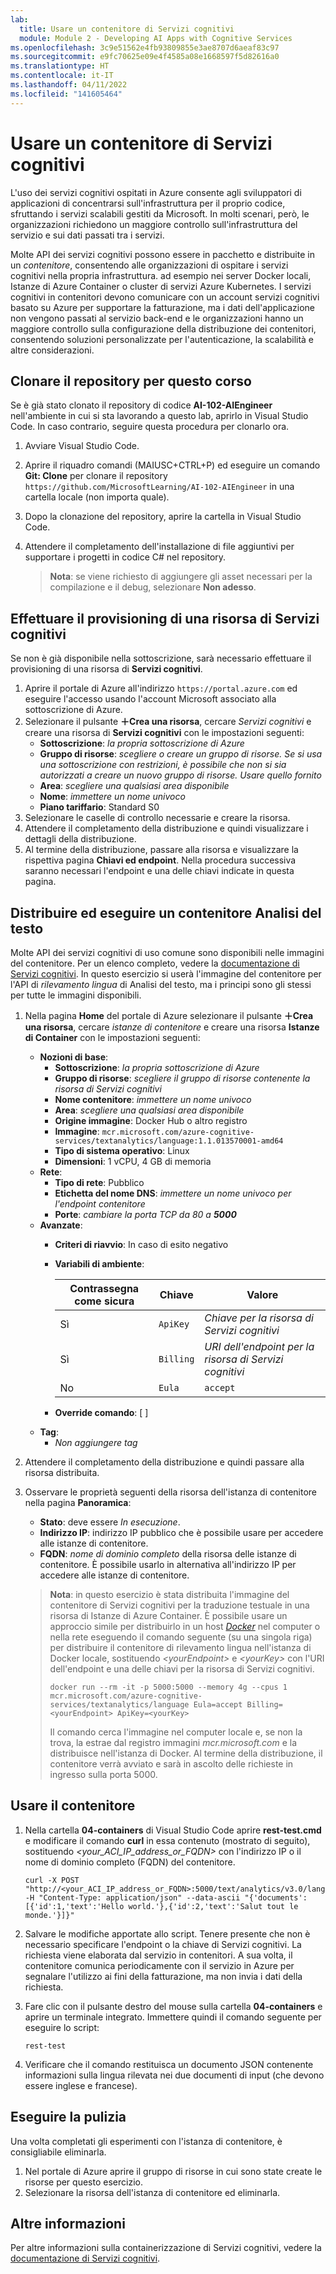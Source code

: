 ```yaml
---
lab:
  title: Usare un contenitore di Servizi cognitivi
  module: Module 2 - Developing AI Apps with Cognitive Services
ms.openlocfilehash: 3c9e51562e4fb93809855e3ae8707d6aeaf83c97
ms.sourcegitcommit: e9fc70625e09e4f4585a08e1668597f5d82616a0
ms.translationtype: HT
ms.contentlocale: it-IT
ms.lasthandoff: 04/11/2022
ms.locfileid: "141605464"
---
```

# <a name="use-a-cognitive-services-container"></a>Usare un contenitore di Servizi cognitivi

L'uso dei servizi cognitivi ospitati in Azure consente agli sviluppatori di applicazioni di concentrarsi sull'infrastruttura per il proprio codice, sfruttando i servizi scalabili gestiti da Microsoft. In molti scenari, però, le organizzazioni richiedono un maggiore controllo sull'infrastruttura del servizio e sui dati passati tra i servizi.

Molte API dei servizi cognitivi possono essere in pacchetto e distribuite in un *contenitore*, consentendo alle organizzazioni di ospitare i servizi cognitivi nella propria infrastruttura. ad esempio nei server Docker locali, Istanze di Azure Container o cluster di servizi Azure Kubernetes. I servizi cognitivi in contenitori devono comunicare con un account servizi cognitivi basato su Azure per supportare la fatturazione, ma i dati dell'applicazione non vengono passati al servizio back-end e le organizzazioni hanno un maggiore controllo sulla configurazione della distribuzione dei contenitori, consentendo soluzioni personalizzate per l'autenticazione, la scalabilità e altre considerazioni.

## <a name="clone-the-repository-for-this-course"></a>Clonare il repository per questo corso

Se è già stato clonato il repository di codice **AI-102-AIEngineer** nell'ambiente in cui si sta lavorando a questo lab, aprirlo in Visual Studio Code. In caso contrario, seguire questa procedura per clonarlo ora.

1. Avviare Visual Studio Code.
2. Aprire il riquadro comandi (MAIUSC+CTRL+P) ed eseguire un comando **Git: Clone** per clonare il repository `https://github.com/MicrosoftLearning/AI-102-AIEngineer` in una cartella locale (non importa quale).
3. Dopo la clonazione del repository, aprire la cartella in Visual Studio Code.
4. Attendere il completamento dell'installazione di file aggiuntivi per supportare i progetti in codice C# nel repository.

    > **Nota**: se viene richiesto di aggiungere gli asset necessari per la compilazione e il debug, selezionare **Non adesso**.

## <a name="provision-a-cognitive-services-resource"></a>Effettuare il provisioning di una risorsa di Servizi cognitivi

Se non è già disponibile nella sottoscrizione, sarà necessario effettuare il provisioning di una risorsa di **Servizi cognitivi**.

1. Aprire il portale di Azure all'indirizzo `https://portal.azure.com` ed eseguire l'accesso usando l'account Microsoft associato alla sottoscrizione di Azure.
2. Selezionare il pulsante **&#65291;Crea una risorsa**, cercare *Servizi cognitivi* e creare una risorsa di **Servizi cognitivi** con le impostazioni seguenti:
    - **Sottoscrizione**: *la propria sottoscrizione di Azure*
    - **Gruppo di risorse**: *scegliere o creare un gruppo di risorse. Se si usa una sottoscrizione con restrizioni, è possibile che non si sia autorizzati a creare un nuovo gruppo di risorse. Usare quello fornito*
    - **Area**: *scegliere una qualsiasi area disponibile*
    - **Nome**: *immettere un nome univoco*
    - **Piano tariffario**: Standard S0
3. Selezionare le caselle di controllo necessarie e creare la risorsa.
4. Attendere il completamento della distribuzione e quindi visualizzare i dettagli della distribuzione.
5. Al termine della distribuzione, passare alla risorsa e visualizzare la rispettiva pagina **Chiavi ed endpoint**. Nella procedura successiva saranno necessari l'endpoint e una delle chiavi indicate in questa pagina.

## <a name="deploy-and-run-a-text-analytics-container"></a>Distribuire ed eseguire un contenitore Analisi del testo

Molte API dei servizi cognitivi di uso comune sono disponibili nelle immagini del contenitore. Per un elenco completo, vedere la [documentazione di Servizi cognitivi](https://docs.microsoft.com/azure/cognitive-services/cognitive-services-container-support#container-availability-in-azure-cognitive-services). In questo esercizio si userà l'immagine del contenitore per l'API di *rilevamento lingua* di Analisi del testo, ma i principi sono gli stessi per tutte le immagini disponibili.

1. Nella pagina **Home** del portale di Azure selezionare il pulsante **&#65291;Crea una risorsa**, cercare *istanze di contenitore* e creare una risorsa **Istanze di Container** con le impostazioni seguenti:

    - **Nozioni di base**:
        - **Sottoscrizione**: *la propria sottoscrizione di Azure*
        - **Gruppo di risorse**: *scegliere il gruppo di risorse contenente la risorsa di Servizi cognitivi*
        - **Nome contenitore**: *immettere un nome univoco*
        - **Area**: *scegliere una qualsiasi area disponibile*
        - **Origine immagine**: Docker Hub o altro registro
        - **Immagine**: `mcr.microsoft.com/azure-cognitive-services/textanalytics/language:1.1.013570001-amd64`
        - **Tipo di sistema operativo**: Linux
        - **Dimensioni**: 1 vCPU, 4 GB di memoria
    - **Rete**:
        - **Tipo di rete**: Pubblico
        - **Etichetta del nome DNS**: *immettere un nome univoco per l'endpoint contenitore*
        - **Porte**: *cambiare la porta TCP da 80 a **5000***
    - **Avanzate**:
        - **Criteri di riavvio**: In caso di esito negativo
        - **Variabili di ambiente**:

            | Contrassegna come sicura | Chiave | Valore |
            | -------------- | --- | ----- |
            | Sì | `ApiKey` | *Chiave per la risorsa di Servizi cognitivi* |
            | Sì | `Billing` | *URI dell'endpoint per la risorsa di Servizi cognitivi* |
            | No | `Eula` | `accept` |

        - **Override comando**: [ ]
    - **Tag**:
        - *Non aggiungere tag*

2. Attendere il completamento della distribuzione e quindi passare alla risorsa distribuita.
3. Osservare le proprietà seguenti della risorsa dell'istanza di contenitore nella pagina **Panoramica**:
    - **Stato**: deve essere *In esecuzione*.
    - **Indirizzo IP**: indirizzo IP pubblico che è possibile usare per accedere alle istanze di contenitore.
    - **FQDN**: *nome di dominio completo* della risorsa delle istanze di contenitore. È possibile usarlo in alternativa all'indirizzo IP per accedere alle istanze di contenitore.

    > **Nota**: in questo esercizio è stata distribuita l'immagine del contenitore di Servizi cognitivi per la traduzione testuale in una risorsa di Istanze di Azure Container. È possibile usare un approccio simile per distribuirlo in un host *[Docker](https://www.docker.com/products/docker-desktop)* nel computer o nella rete eseguendo il comando seguente (su una singola riga) per distribuire il contenitore di rilevamento lingua nell'istanza di Docker locale, sostituendo *&lt;yourEndpoint&gt;* e *&lt;yourKey&gt;* con l'URI dell'endpoint e una delle chiavi per la risorsa di Servizi cognitivi.
    >
    > ```
    > docker run --rm -it -p 5000:5000 --memory 4g --cpus 1 mcr.microsoft.com/azure-cognitive-services/textanalytics/language Eula=accept Billing=<yourEndpoint> ApiKey=<yourKey>
    > ```
    >
    > Il comando cerca l'immagine nel computer locale e, se non la trova, la estrae dal registro immagini *mcr.microsoft.com* e la distribuisce nell'istanza di Docker. Al termine della distribuzione, il contenitore verrà avviato e sarà in ascolto delle richieste in ingresso sulla porta 5000.

## <a name="use-the-container"></a>Usare il contenitore

1. Nella cartella **04-containers** di Visual Studio Code aprire **rest-test.cmd** e modificare il comando **curl** in essa contenuto (mostrato di seguito), sostituendo *&lt;your_ACI_IP_address_or_FQDN&gt;* con l'indirizzo IP o il nome di dominio completo (FQDN) del contenitore.

    ```
    curl -X POST "http://<your_ACI_IP_address_or_FQDN>:5000/text/analytics/v3.0/languages?" -H "Content-Type: application/json" --data-ascii "{'documents':[{'id':1,'text':'Hello world.'},{'id':2,'text':'Salut tout le monde.'}]}"
    ```

2. Salvare le modifiche apportate allo script. Tenere presente che non è necessario specificare l'endpoint o la chiave di Servizi cognitivi. La richiesta viene elaborata dal servizio in contenitori. A sua volta, il contenitore comunica periodicamente con il servizio in Azure per segnalare l'utilizzo ai fini della fatturazione, ma non invia i dati della richiesta.
3. Fare clic con il pulsante destro del mouse sulla cartella **04-containers** e aprire un terminale integrato. Immettere quindi il comando seguente per eseguire lo script:

    ```
    rest-test
    ```

4. Verificare che il comando restituisca un documento JSON contenente informazioni sulla lingua rilevata nei due documenti di input (che devono essere inglese e francese).

## <a name="clean-up"></a>Eseguire la pulizia

Una volta completati gli esperimenti con l'istanza di contenitore, è consigliabile eliminarla.

1. Nel portale di Azure aprire il gruppo di risorse in cui sono state create le risorse per questo esercizio.
2. Selezionare la risorsa dell'istanza di contenitore ed eliminarla.

## <a name="more-information"></a>Altre informazioni

Per altre informazioni sulla containerizzazione di Servizi cognitivi, vedere la [documentazione di Servizi cognitivi](https://docs.microsoft.com/azure/cognitive-services/containers/).
